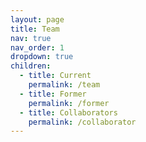 ```yaml
---
layout: page
title: Team
nav: true
nav_order: 1
dropdown: true
children:
  - title: Current
    permalink: /team
  - title: Former
    permalink: /former
  - title: Collaborators
    permalink: /collaborator
---
```

